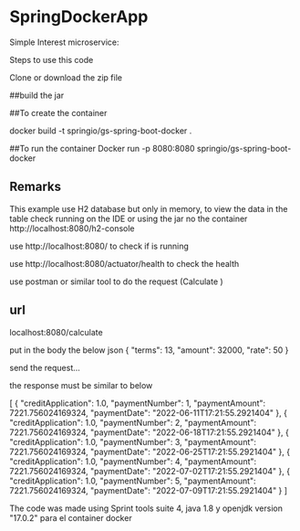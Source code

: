 # SpringDockerApp
Simple Interest microservice:

Steps to use this code

Clone or download the zip file

 ##build the jar

 ##To create the container
 
 docker build -t springio/gs-spring-boot-docker .
 
 ##To run the container
 Docker run -p 8080:8080 springio/gs-spring-boot-docker

## Remarks

 This example use H2 database but only in memory, to view the data in the table check running on the IDE or using the jar no the container 
 http://localhost:8080/h2-console
 
 use http://localhost:8080/ to check if is running
 
 use http://localhost:8080/actuator/health to check the health
 
 use postman or similar tool to do the request (Calculate )
 ##  url
localhost:8080/calculate

put in the body the below json 
{
  "terms": 13,
  "amount": 32000,
  "rate": 50 
}

send the request...

the response must be similar to below

[
    {
        "creditApplication": 1.0,
        "paymentNumber": 1,
        "paymentAmount": 7221.756024169324,
        "paymentDate": "2022-06-11T17:21:55.2921404"
    },
    {
        "creditApplication": 1.0,
        "paymentNumber": 2,
        "paymentAmount": 7221.756024169324,
        "paymentDate": "2022-06-18T17:21:55.2921404"
    },
    {
        "creditApplication": 1.0,
        "paymentNumber": 3,
        "paymentAmount": 7221.756024169324,
        "paymentDate": "2022-06-25T17:21:55.2921404"
    },
    {
        "creditApplication": 1.0,
        "paymentNumber": 4,
        "paymentAmount": 7221.756024169324,
        "paymentDate": "2022-07-02T17:21:55.2921404"
    },
    {
        "creditApplication": 1.0,
        "paymentNumber": 5,
        "paymentAmount": 7221.756024169324,
        "paymentDate": "2022-07-09T17:21:55.2921404"
    }
]
 

 The code was made using Sprint tools suite 4, java 1.8 y openjdk version "17.0.2" para el container docker 
 
 
 


